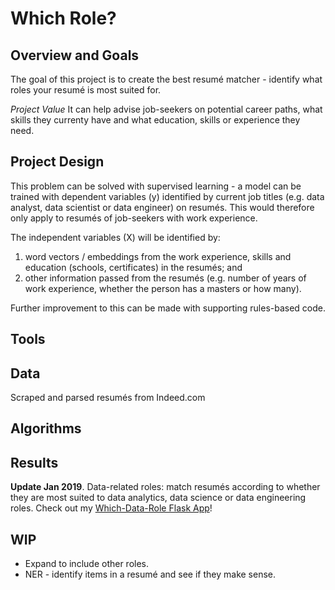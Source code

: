# Which Role?

## Overview and Goals
The goal of this project is to create the best resumé matcher - identify what roles your resumé is most suited for.

*Project Value* It can help advise job-seekers on potential career paths, what skills they currenty have and what education, skills or experience they need.

## Project Design
This problem can be solved with supervised learning - a model can be trained with dependent variables (y) identified by current job titles (e.g. data analyst, data scientist or data engineer) on resumés. This would therefore only apply to resumés of job-seekers with work experience. 

The independent variables (X) will be identified by:
1. word vectors / embeddings from the work experience, skills and education (schools, certificates) in the resumés; and
2. other information passed from the resumés (e.g. number of years of work experience, whether the person has a masters or how many).

Further improvement to this can be made with supporting rules-based code.

## Tools


## Data
Scraped and parsed resumés from Indeed.com

## Algorithms

## Results
**Update Jan 2019**. Data-related roles: match resumés according to whether they are most suited to data analytics, data science or data engineering roles.
Check out my [Which-Data-Role Flask App](https://whichdatarole.herokuapp.com/)!

## WIP
+ Expand to include other roles.
+ NER - identify items in a resumé and see if they make sense.
